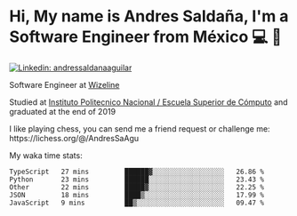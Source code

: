 # Hi, My name is Andres Saldaña, I'm a Software Engineer from México :computer: :boy:

[![Linkedin: andressaldanaaguilar](https://img.shields.io/badge/-andressaldanaaguilar-blue?style=flat-square&logo=Linkedin&logoColor=white&link=https://www.linkedin.com/in/thaianebraga/)](https://www.linkedin.com/in/andressaldanaaguilar)

<p>Software Engineer at <a href="https://www.wizeline.com/">Wizeline</a></p>
<p>Studied at <a href="https://en.wikipedia.org/wiki/ESCOM">Instituto Politecnico Nacional / Escuela Superior de Cómputo</a> and graduated at the end of 2019</p>
<p>I like playing chess, you can send me a friend request or challenge me: https://lichess.org/@/AndresSaAgu</p>

<p> My waka time stats: </p>

<!--START_SECTION:waka-->
```text
TypeScript   27 mins         ██████▓░░░░░░░░░░░░░░░░░░   26.86 % 
Python       23 mins         ██████░░░░░░░░░░░░░░░░░░░   23.43 % 
Other        22 mins         █████▓░░░░░░░░░░░░░░░░░░░   22.25 % 
JSON         18 mins         ████▒░░░░░░░░░░░░░░░░░░░░   17.99 % 
JavaScript   9 mins          ██▒░░░░░░░░░░░░░░░░░░░░░░   09.47 % 
```
<!--END_SECTION:waka-->

